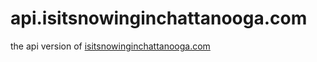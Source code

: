 api.isitsnowinginchattanooga.com
================================

the api version of [isitsnowinginchattanooga.com](http://isitsnowinginchattanooga.com)
